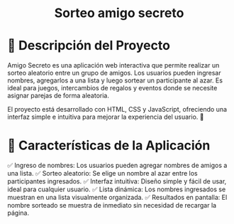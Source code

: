<h1 align="center"> Sorteo amigo secreto </h>



<h1> 📖 Descripción del Proyecto </h1>

Amigo Secreto es una aplicación web interactiva que permite realizar un sorteo aleatorio entre un grupo de amigos. Los usuarios pueden ingresar nombres, agregarlos a una lista y luego sortear un participante al azar. Es ideal para juegos, intercambios de regalos y eventos donde se necesite asignar parejas de forma aleatoria.

El proyecto está desarrollado con HTML, CSS y JavaScript, ofreciendo una interfaz simple e intuitiva para mejorar la experiencia del usuario. 🚀


<h1>🚀 Características de la Aplicación</h1>
✅ Ingreso de nombres: Los usuarios pueden agregar nombres de amigos a una lista.
✅ Sorteo aleatorio: Se elige un nombre al azar entre los participantes ingresados.
✅ Interfaz intuitiva: Diseño simple y fácil de usar, ideal para cualquier usuario.
✅ Lista dinámica: Los nombres ingresados se muestran en una lista visualmente organizada.
✅ Resultados en pantalla: El nombre sorteado se muestra de inmediato sin necesidad de recargar la página.
